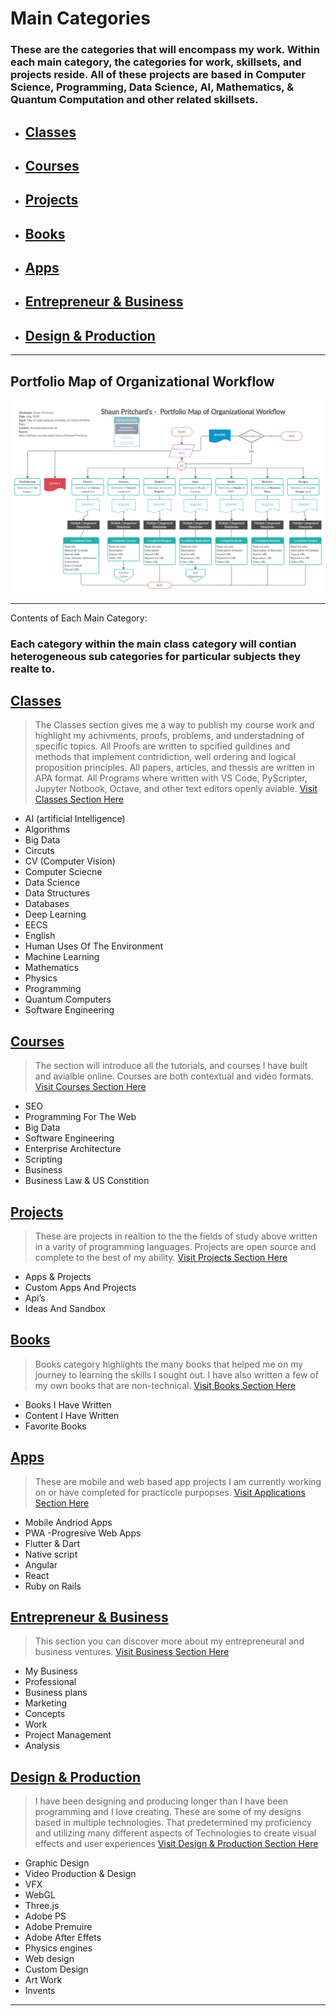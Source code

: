 # Main Categories
### These are the categories that will encompass my work. Within each main category, the categories for work, skillsets, and projects reside. All of these projects are based in Computer Science, Programming, Data Science, AI, Mathematics, & Quantum Computation and other related skillsets.

* ## [Classes](https://github.com/shaungt1/Shaun-Pritchard-Portfolio/tree/master/classes)
* ## [Courses](https://github.com/shaungt1/Shaun-Pritchard-Portfolio/tree/master/courses)
* ## [Projects](https://github.com/shaungt1/Shaun-Pritchard-Portfolio/tree/master/projects)
* ## [Books](https://github.com/shaungt1/Shaun-Pritchard-Portfolio/tree/master/books)
* ## [Apps](https://github.com/shaungt1/Shaun-Pritchard-Portfolio/tree/master/apps)
* ## [Entrepreneur & Business](https://github.com/shaungt1/Shaun-Pritchard-Portfolio/tree/master/business)
* ## [Design & Production](https://github.com/shaungt1/Shaun-Pritchard-Portfolio/tree/master/designs)
<hr>

## Portfolio Map of Organizational Workflow
![Map of portfolio shaun pritchard](https://github.com/shaungt1/Shaun-Pritchard-Portfolio/blob/master/Protfolio-imgs/Shaun%20Pritchard%20Portfolio%20Github%20Map.png?raw=true)

<hr

#  Contents of Each Main Category:
### Each category within the main class category will contian heterogeneous sub categories for particular subjects they realte to.

## [Classes](https://github.com/shaungt1/Shaun-Pritchard-Portfolio/tree/master/classes)

>The Classes section gives me a way to publish my course work and highlight my achivments, proofs, problems, and understadning of specific topics. All Proofs are written to spcified guildines and methods that implement contridiction, well ordering and logical proposition principles. All papers, articles, and thessis are written in APA format. All Programs where written with VS Code, PyScripter, Jupyter Notbook, Octave, and other text editors openly aviable.
[Visit Classes Section Here](https://github.com/shaungt1/Shaun-Pritchard-Portfolio/tree/master/classes)

 * AI (artificial Intelligence)
 * Algorithms
 * Big Data
 * Circuts
 * CV (Computer Vision)
 * Computer Sciecne
 * Data Science
 * Data Structures
 * Databases
 * Deep Learning
 * EECS
 * English
 * Human Uses Of The Environment
 * Machine Learning
 * Mathematics
 * Physics
 * Programming
 * Quantum Computers
 * Software Engineering

 ## [Courses](https://github.com/shaungt1/Shaun-Pritchard-Portfolio/tree/master/courses)

> The section will introduce all the tutorials, and courses I have built and avialble online. Courses are both contextual and video formats.
[Visit Courses Section Here](https://github.com/shaungt1/Shaun-Pritchard-Portfolio/tree/master/courses)

 * SEO
 * Programming For The Web
 * Big Data
 * Software Engineering
 * Enterprise Architecture
 * Scripting
 * Business
 * Business Law & US Constition

## [Projects](https://github.com/shaungt1/Shaun-Pritchard-Portfolio/tree/master/projects)

> These are projects in realtion to the the fields of study above written in a varity of programming languages. Projects are open source and complete to the best of my ability.
[Visit Projects Section Here](https://github.com/shaungt1/Shaun-Pritchard-Portfolio/tree/master/projects)

 * Apps & Projects
 * Custom Apps And Projects
 * Api’s
 * Ideas And Sandbox


## [Books](https://github.com/shaungt1/Shaun-Pritchard-Portfolio/tree/master/books)

> Books category highlights the many books that helped me on my journey to learning the skills I sought out. I have also written a few of my own books that are non-technical.
[Visit Books Section Here](https://github.com/shaungt1/Shaun-Pritchard-Portfolio/tree/master/books)

 * Books I Have Written
 * Content I Have Written
 * Favorite Books

## [Apps](https://github.com/shaungt1/Shaun-Pritchard-Portfolio/tree/master/apps)

> These are mobile and web based app projects I am currently working on or have completed for practiccle purpopses.
[Visit Applications Section Here](https://github.com/shaungt1/Shaun-Pritchard-Portfolio/tree/master/apps)

 * Mobile Andriod Apps
 * PWA -Progresive Web Apps
 * Flutter & Dart
 * Native script
 * Angular
 * React
 * Ruby on Rails



## [Entrepreneur & Business](https://github.com/shaungt1/Shaun-Pritchard-Portfolio/tree/master/business)

> This section you can discover more about my entrepreneural and business ventures.
[Visit Business Section Here](https://github.com/shaungt1/Shaun-Pritchard-Portfolio/tree/master/business)

 * My Business
 * Professional
 * Business plans
 * Marketing
 * Concepts
 * Work
 * Project Management
 * Analysis


## [Design & Production](https://github.com/shaungt1/Shaun-Pritchard-Portfolio/tree/master/designs)

> I have been designing and producing longer than I have been programming and I love creating. These are some of my  designs based in multiple technologies. That predetermined my proficiency and utilizing many different aspects of Technologies to create visual effects and user experiences
[Visit Design & Production Section Here](https://github.com/shaungt1/Shaun-Pritchard-Portfolio/tree/master/designs)

 * Graphic Design
 * Video Production & Design
 * VFX
 * WebGL
 * Three.js
 * Adobe PS
 * Adobe Premuire
 * Adobe After Effets
 * Physics engines
 * Web design
 * Custom Design
 * Art Work
 * Invents

 ---

